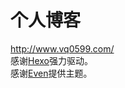# 个人博客
http://www.vq0599.com/<br>
感谢[Hexo](https://hexo.io/)强力驱动。<br>
感谢[Even](https://github.com/ahonn/hexo-theme-even)提供主题。
